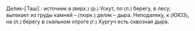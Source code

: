 ---
---

Делик-⟦Таш⟧
: источник в ⦅верх.⦆ ⦅р.⦆ Ускут, по ⦅л.⦆ берегу, в лесу; вытекает из груды камней – ⦅тюрк.⦆ делик – дыра. Неподалеку, к ⦅ЮЮЗ⦆, на ⦅п.⦆ берегу в скальном отроге ⦅г.⦆ Хургуч есть сквозная дыра.
